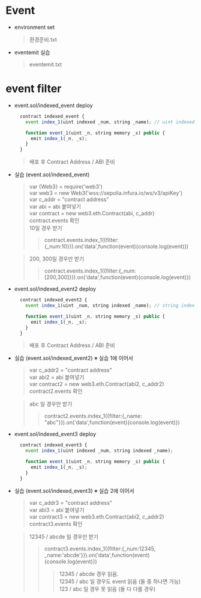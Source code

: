 # Event

- environment set

  > 환경준비.txt

- eventemit 실습

  > eventemit.txt

# event filter

- event.sol/indexed_event deploy

  ```javascript
    contract indexed_event {
      event index_1(uint indexed _num, string _name); // uint indexed

      function event_1(uint _n, string memory _s) public {
        emit index_1(_n, _s);
      }
    }
  ```

  > 배포 후 Contract Address / ABI 준비

- 실습 (event.sol/indexed_event)

  > var {Web3} = require('web3')  
  > var web3 = new Web3('wss://sepolia.infura.io/ws/v3/apiKey')  
  > var c_addr = "contract address"  
  > var abi = abi 붙여넣기  
  > var contract = new web3.eth.Contract(abi, c_addr)  
  > contract.events 확인  
  > 10일 경우 받기
  >
  > > contract.events.index_1({filter:{\_num:10}}).on('data',function(event){console.log(event)})

  > 200, 300일 경우만 받기
  >
  > > contract.events.index_1({filter:{\_num:[200,300]}}).on('data',function(event){console.log(event)})

- event.sol/indexed_event2 deploy

  ```javascript
    contract indexed_event2 {
      event index_1(uint _num, string indexed _name); // string indexed

      function event_1(uint _n, string memory _s) public {
        emit index_1(_n, _s);
      }
    }
  ```

  > 배포 후 Contract Address / ABI 준비

- 실습 (event.sol/indexed_event2) ※ 실습 1에 이어서

  > var c_addr2 = "contract address"  
  > var abi2 = abi 붙여넣기  
  > var contract2 = new web3.eth.Contract(abi2, c_addr2)  
  > contract2.events 확인

  > abc 일 경우만 받기
  >
  > > contract2.events.index_1({filter:{\_name: "abc"}}).on('data',function(event){console.log(event)})

- event.sol/indexed_event3 deploy

  ```javascript
    contract indexed_event3 {
      event index_1(uint indexed _num, string indexed _name);

      function event_1(uint _n, string memory _s) public {
        emit index_1(_n, _s);
      }
    }
  ```

- 실습 (event.sol/indexed_event3) ※ 실습 2에 이어서

  > var c_addr3 = "contract address"  
  > var abi3 = abi 붙여넣기  
  > var contract3 = new web3.eth.Contract(abi2, c_addr2)  
  > contract3.events 확인

  > 12345 / abcde 일 경우만 받기
  >
  > > contract3.events.index_1({filter:{\_num:12345, \_name:'abcde'}}).on('data',function(event){console.log(event)})
  > >
  > > > 12345 / abcde 경우 읽음.  
  > > > 12345 / abc 일 경우도 event 읽음 (둘 중 하나면 가능)  
  > > > 123 / abc 일 경우 못 읽음 (둘 다 다를 경우)
